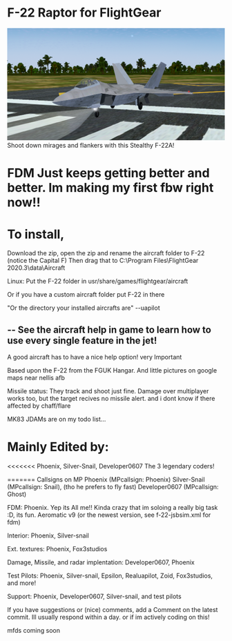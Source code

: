 # F-22 Raptor for FlightGear

![image](/pic.png)
Shoot down mirages and flankers with this Stealthy F-22A!

# FDM Just keeps getting better and better. Im making my first fbw right now!!

# To install, 
Download the zip, open the zip and rename the aircraft folder to F-22 (notice the Capital F)
Then drag that to C:\Program Files\FlightGear 2020.3\data\Aircraft  

Linux:  Put the F-22 folder in usr/share/games/flightgear/aircraft

Or if you have a custom aircraft folder put F-22 in there


"Or the directory your installed aircrafts are" --uapilot


--
See the aircraft help in game to learn how to use every single feature in the jet!
--

A good aircraft has to have a nice help option! very Important

Based upon the F-22 from the FGUK Hangar. And little pictures on google maps near nellis afb

Missile status: They track and shoot just fine. Damage over multiplayer works too, but the target recives no missile alert. and i dont know if there affected by chaff/flare

MK83 JDAMs are on my todo list...


# Mainly Edited by:
<<<<<<<
 Phoenix, Silver-Snail, Developer0607
The 3 legendary coders!

======= Callsigns on MP
Phoenix (MPcallsign: Phoenix) 
Silver-Snail (MPcallsign: Snail), (tho he prefers to fly fast)
 Developer0607 (MPcallsign: Ghost)

 FDM: Phoenix. Yep its All me!! Kinda crazy that im soloing a really big task :D, its fun. Aeromatic v9 (or the newest version, see f-22-jsbsim.xml for fdm)

 Interior: Phoenix, Silver-snail


 Ext. textures: Phoenix, Fox3studios


 Damage, Missile, and radar implentation:
Developer0607, Phoenix



Test Pilots: Phoenix, Silver-snail, Epsilon, Realuapilot, Zoid, Fox3studios, and more!

Support: Phoenix, Developer0607, Silver-snail, and test pilots             

If you have suggestions or (nice) comments, add a Comment on the latest commit. Ill usually respond within a day. or if im actively coding on this!
























mfds coming soon